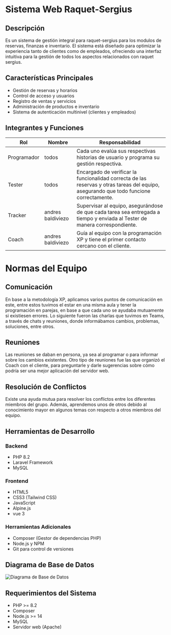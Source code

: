 # Sistema Web Raquet-Sergius

## Descripción
Es un sistema de gestión integral para raquet-sergius para los modulos de reservas, finanzas e inventario. El sistema está diseñado para optimizar la experiencia tanto de clientes como de empleados, ofreciendo una interfaz intuitiva para la gestión de todos los aspectos relacionados con raquet sergius.

## Características Principales
- Gestión de reservas y horarios
- Control de acceso y usuarios
- Registro de ventas y servicios
- Administración de productos e inventario
- Sistema de autenticación multinivel (clientes y empleados)

## Integrantes y Funciones
| **Rol**     | **Nombre**        | **Responsabilidad**                                                                 |
|-------------|-------------------|-------------------------------------------------------------------------------------|
| Programador | todos             | Cada uno evalúa sus respectivas historias de usuario y programa su gestión respectiva. |
| Tester      | todos     | Encargado de verificar la funcionalidad correcta de las reservas y otras tareas del equipo, asegurando que todo funcione correctamente. |
| Tracker     | andres  baldiviezo     | Supervisar al equipo, asegurándose de que cada tarea sea entregada a tiempo y enviada al Tester de manera correspondiente. |
| Coach       | andres baldiviezo      | Guía al equipo con la programación XP y tiene el primer contacto cercano con el cliente. |

# Normas del Equipo

## Comunicación
En base a la metodología XP, aplicamos varios puntos de comunicación en este, entre estos tuvimos el estar en una misma aula y tener la programación en parejas, en base a que cada uno se ayudaba mutuamente si existiesen errores. Lo siguiente fueron las charlas que tuvimos en Teams, a través de chats y reuniones, donde informábamos cambios, problemas, soluciones, entre otros.

## Reuniones
Las reuniones se daban en persona, ya sea al programar o para informar sobre los cambios existentes. Otro tipo de reuniones fue las que organizó el Coach con el cliente, para preguntarle y darle sugerencias sobre cómo podría ser una mejor aplicación del servidor web.

## Resolución de Conflictos
Existe una ayuda mutua para resolver los conflictos entre los diferentes miembros del grupo. Además, aprendemos unos de otros debido al conocimiento mayor en algunos temas con respecto a otros miembros del equipo.

## Herramientas de Desarrollo

### Backend
- PHP 8.2
- Laravel Framework
- MySQL


### Frontend
- HTML5
- CSS3 (Tailwind CSS)
- JavaScript
- Alpine.js
- vue 3

### Herramientas Adicionales
- Composer (Gestor de dependencias PHP)
- Node.js y NPM
- Git para control de versiones

## Diagrama de Base de Datos
![Diagrama de Base de Datos](diagramaBase.png)

## Requerimientos del Sistema
- PHP >= 8.2
- Composer
- Node.js >= 14
- MySQL
- Servidor web (Apache)

